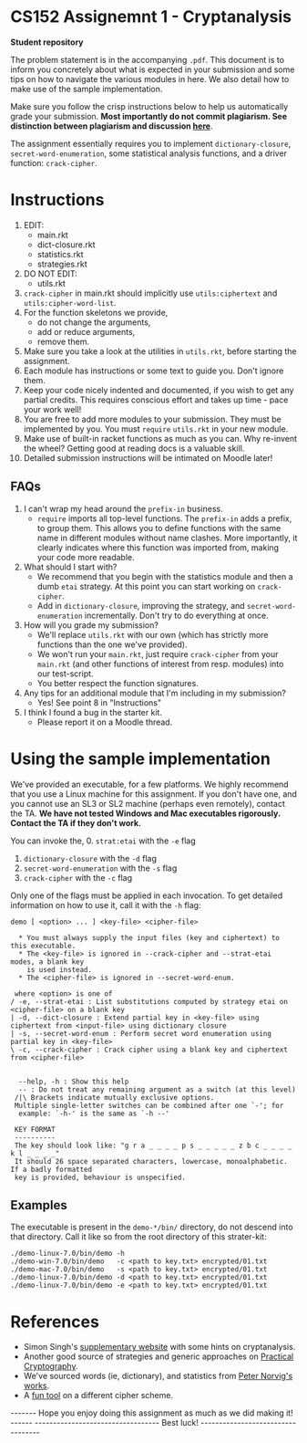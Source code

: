 # CS152 Assignemnt 1 - Cryptanalysis
__Student repository__

The problem statement is in the accompanying `.pdf`. This document is to inform
you concretely about what is expected in your submission and some tips on how to
navigate the various modules in here. We also detail how to make use of the
sample implementation.

Make sure you follow the crisp instructions below to help us automatically grade
your submission. **Most importantly do not commit plagiarism. See distinction
between plagiarism and discussion
[here](https://www.cse.iitb.ac.in/~supratik/courses/copying-and-discussion.html)**.

The assignment essentially requires you to implement `dictionary-closure`,
`secret-word-enumeration`, some statistical analysis functions, and a driver
function: `crack-cipher`.

# Instructions
1. EDIT:
   - main.rkt
   - dict-closure.rkt
   - statistics.rkt
   - strategies.rkt
2. DO NOT EDIT:
   - utils.rkt
3. `crack-cipher` in main.rkt should implicitly use `utils:ciphertext` and
   `utils:cipher-word-list`.
4. For the function skeletons we provide,
   - do not change the arguments,
   - add or reduce arguments,
   - remove them.
5. Make sure you take a look at the utilities in `utils.rkt`, before starting
   the assignment.
6. Each module has instructions or some text to guide you. Don't ignore them.
7. Keep your code nicely indented and documented, if you wish to get any partial
   credits. This requires conscious effort and takes up time - pace your work
   well!
8. You are free to add more modules to your submission. They must be implemented
   by you. You must `require` `utils.rkt` in your new module.
9. Make use of built-in racket functions as much as you can. Why re-invent the
   wheel? Getting good at reading docs is a valuable skill.
10. Detailed submission instructions will be intimated on Moodle later!

## FAQs
1. I can't wrap my head around the `prefix-in` business.
   - `require` imports all top-level functions. The `prefix-in` adds a prefix,
     to group them.
	 This allows you to define functions with the same name in different modules
     without name clashes. More importantly, it clearly indicates where this
     function was imported from, making your code more readable.
2. What should I start with?
   - We recommend that you begin with the statistics module and then a dumb
     `etai` strategy. At this point you can start working on `crack-cipher`.
   - Add in `dictionary-closure`, improving the strategy, and
     `secret-word-enumeration` incrementally. Don't try to do everything at
     once.
3. How will you grade my submission?
   - We'll replace `utils.rkt` with our own (which has strictly more functions
     than the one we've provided).
   - We won't run your `main.rkt`, just require `crack-cipher` from your
     `main.rkt` (and other functions of interest from resp. modules) into our
     test-script.
   - You better respect the function signatures.
4. Any tips for an additional module that I'm including in my submission?
   - Yes! See point 8 in "Instructions"
5. I think I found a bug in the starter kit.
   - Please report it on a Moodle thread.

# Using the sample implementation
We've provided an executable, for a few platforms. We highly recommend that you
use a Linux machine for this assignment. If you don't have one, and you cannot
use an SL3 or SL2 machine (perhaps even remotely), contact the TA.
**We have not tested Windows and Mac executables rigorously. Contact the TA if
they don't work.**

You can invoke the,
0. `strat:etai` with the `-e` flag
1. `dictionary-closure` with the `-d` flag
2. `secret-word-enumeration` with the `-s` flag
3. `crack-cipher` with the `-c` flag

Only one of the flags must be applied in each invocation.
To get detailed information on how to use it, call it with the `-h` flag:
```
demo [ <option> ... ] <key-file> <cipher-file>
  
  * You must always supply the input files (key and ciphertext) to this executable.
  * The <key-file> is ignored in --crack-cipher and --strat-etai modes, a blank key
    is used instead.
  * The <cipher-file> is ignored in --secret-word-enum.
  
 where <option> is one of
/ -e, --strat-etai : List substitutions computed by strategy etai on <cipher-file> on a blank key
| -d, --dict-closure : Extend partial key in <key-file> using ciphertext from <input-file> using dictionary closure
| -s, --secret-word-enum : Perform secret word enumeration using partial key in <key-file>
\ -c, --crack-cipher : Crack cipher using a blank key and ciphertext from <cipher-file>
 

  --help, -h : Show this help
  -- : Do not treat any remaining argument as a switch (at this level)
 /|\ Brackets indicate mutually exclusive options.
 Multiple single-letter switches can be combined after one `-'; for
  example: `-h-' is the same as `-h --'
 
 KEY FORMAT
 ----------
 The key should look like: "g r a _ _ _ _ p s _ _ _ _ _ z b c _ _ _ _ k l _ _ _ _"
 It should 26 space separated characters, lowercase, monoalphabetic. If a badly formatted
 key is provided, behaviour is unspecified.
```

## Examples
The executable is present in the `demo-*/bin/` directory, do not descend into that directory.
Call it like so from the root directory of this strater-kit:

```
./demo-linux-7.0/bin/demo -h
./demo-win-7.0/bin/demo   -c <path to key.txt> encrypted/01.txt
./demo-mac-7.0/bin/demo   -s <path to key.txt> encrypted/01.txt
./demo-linux-7.0/bin/demo -d <path to key.txt> encrypted/01.txt
./demo-linux-7.0/bin/demo -e <path to key.txt> encrypted/01.txt
```

# References
* Simon Singh's [supplementary
  website](http://www.simonsingh.net/The_Black_Chamber/chamberguide.html "The
  BLACK Chamber") with some hints on cryptanalysis.
* Another good source of strategies and generic approaches on [Practical
  Cryptography](http://practicalcryptography.com/cryptanalysis/).
* We've sourced words (ie, dictionary), and statistics from [Peter Norvig's
  works](http://norvig.com/mayzner.html).
* A [fun tool](https://www.guballa.de/vigenere-solver) on a different cipher
  scheme.

------- Hope you enjoy doing this assignment as much as we did making it! ------
---------------------------------- Best luck! ----------------------------------
